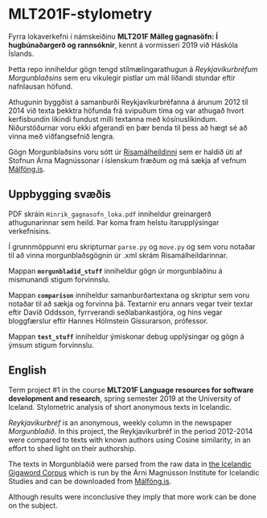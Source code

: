 # MLT201F-stylometry

Fyrra lokaverkefni í námskeiðinu **MLT201F Málleg gagnasöfn: Í hugbúnaðargerð og rannsóknir**, kennt á vormisseri 2019 við Háskóla Íslands.

Þetta repo inniheldur gögn tengd stílmælingarathugun á _Reykjavíkurbréfum Morgunblaðsins_ sem eru vikulegir pistlar um mál líðandi stundar eftir nafnlausan höfund.

Athugunin byggðist á samanburði Reykjavíkurbréfanna á árunum 2012 til 2014 við texta þekktra höfunda frá svipuðum tíma og var  athugað hvort kerfisbundin líkindi fundust milli textanna með kósínuslíkindum. Niðurstöðurnar voru ekki afgerandi en þær benda til þess að hægt sé að vinna með viðfangsefnið lengra. 

Gögn Morgunblaðsins voru sótt úr [Risamálheildinni](https://malheildir.arnastofnun.is) sem er haldið úti af Stofnun Árna Magnússonar í íslenskum fræðum og má sækja af vefnum [Málföng.is](https://www.malfong.is).

## Uppbygging svæðis

PDF skráin `Hinrik_gagnasofn_loka.pdf` inniheldur greinargerð athugunarinnar sem heild. Þar koma fram helstu ítarupplýsingar verkefnisins.

Í grunnmöppunni eru skripturnar `parse.py` og `move.py` og sem voru notaðar til að vinna morgunblaðsgögnin úr .xml skrám Risamálheildarinnar. 

Mappan __`morgunbladid_stuff`__ inniheldur gögn úr morgunblaðinu á mismunandi stigum forvinnslu.

Mappan __`comparison`__ inniheldur samanburðartextana og skriptur sem voru notaðar til að sækja og forvinna þá. Textarnir eru annars vegar tveir textar eftir Davíð Oddsson, fyrrverandi seðlabankastjóra, og hins vegar bloggfærslur eftir Hannes Hólmstein Gissurarson, prófessor.

Mappan __`test_stuff`__ inniheldur ýmiskonar debug upplýsingar og gögn á ýmsum stigum forvinnslu.

## English

Term project #1 in the course __MLT201F Language resources for software development and research__, spring semester 2019 at the University of Iceland. Stylometric analysis of short anonymous texts in Icelandic.

_Reykjavíkurbréf_ is an anonymous, weekly column in the newspaper _Morgunblaðið_. In this project, the Reykjavíkurbréf in the period 2012-2014 were compared to texts with known authors using Cosine similarity, in an effort to shed light on their authorship. 

The texts in Morgunblaðið were parsed from the raw data in [the Icelandic Gigaword Corpus](https://malheildir.arnastofnun.is) which is run by the Árni Magnússon Institute for Icelandic Studies and can be downloaded from [Málföng.is](https://www.malfong.is).

Although results were inconclusive they imply that more work can be done on the subject.
